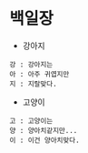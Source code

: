 # 백일장



- 강아지

```
강 : 강아지는
아 : 아주 귀엽지만
지 : 지랄맞다.
```



- 고양이

```
고 : 고양이는
양 : 양아치같지만...
이 : 이건 양아치맞다.
```

